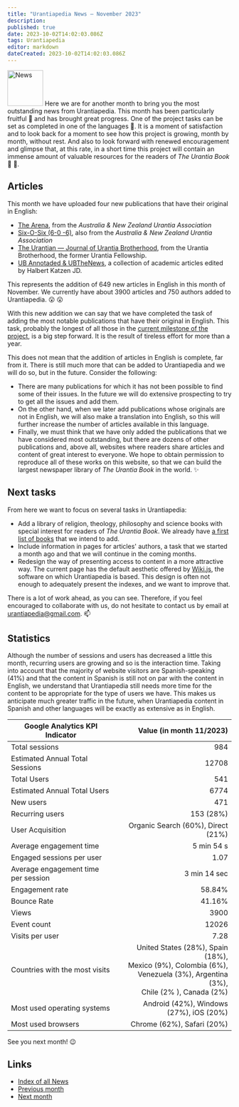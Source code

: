 ```yaml
---
title: "Urantiapedia News — November 2023" 
description: 
published: true 
date: 2023-10-02T14:02:03.086Z 
tags: Urantiapedia 
editor: markdown 
dateCreated: 2023-10-02T14:02:03.086Z 
---
```


<img src="/_assets/svg/icon-news.svg" alt="News" style="width: 80px;"> Here we are for another month to bring you the most outstanding news from Urantiapedia. This month has been particularly fruitful :palm_tree: and has brought great progress. One of the project tasks can be set as completed in one of the languages :muscle:. It is a moment of satisfaction and to look back for a moment to see how this project is growing, month by month, without rest. And also to look forward with renewed encouragement and glimpse that, at this rate, in a short time this project will contain an immense amount of valuable resources for the readers of _The Urantia Book_ :blue_book: :blue_heart:. 

## Articles

This month we have uploaded four new publications that have their original in English: 
- [The Arena](/en/index/articles_arena), from the _Australia & New Zealand Urantia Association_ 
- [Six-O-Six (6-0 -6)](/en/index/articles_606), also from the _Australia & New Zealand Urantia Association_ 
- [The Urantian — Journal of Urantia Brotherhood](/en/index/articles_the_urantian), from the Urantia Brotherhood, the former Urantia Fellowship.
- [UB Annotaded & UBTheNews](/en/index/articles_ubannotated), a collection of academic articles edited by Halbert Katzen JD.

This represents the addition of 649 new articles in English in this month of November. We currently have about 3900 articles and 750 authors added to Urantiapedia. :open_mouth: :open_mouth: 

With this new addition we can say that we have completed the task of adding the most notable publications that have their original in English. This task, probably the longest of all those in the [current milestone of the project](/en/help/phases#milestone-ii-books-articles-study-aids-schemas-and-indexes), is a big step forward. It is the result of tireless effort for more than a year. 

This does not mean that the addition of articles in English is complete, far from it. There is still much more that can be added to Urantiapedia and we will do so, but in the future. Consider the following: 
- There are many publications for which it has not been possible to find some of their issues. In the future we will do extensive prospecting to try to get all the issues and add them.
- On the other hand, when we later add publications whose originals are not in English, we will also make a translation into English, so this will further increase the number of articles available in this language.
- Finally, we must think that we have only added the publications that we have considered most outstanding, but there are dozens of other publications and, above all, websites where readers share articles and content of great interest to everyone. We hope to obtain permission to reproduce all of these works on this website, so that we can build the largest newspaper library of _The Urantia Book_ in the world. :sparkles: 

## Next tasks

From here we want to focus on several tasks in Urantiapedia: 

- Add a library of religion, theology, philosophy and science books with special interest for readers of _The Urantia Book_. We already have [a first list of books](/en/book) that we intend to add. 
- Include information in pages for articles' authors, a task that we started a month ago and that we will continue in the coming months. 
- Redesign the way of presenting access to content in a more attractive way. The current page has the default aesthetic offered by [Wiki.js](https://js.wiki/), the software on which Urantiapedia is based. This design is often not enough to adequately present the indexes, and we want to improve that. 

There is a lot of work ahead, as you can see. Therefore, if you feel encouraged to collaborate with us, do not hesitate to contact us by email at urantiapedia@gmail.com. :mailbox: 

## Statistics

Although the number of sessions and users has decreased a little this month, recurring users are growing and so is the interaction time. Taking into account that the majority of website visitors are Spanish-speaking (41%) and that the content in Spanish is still not on par with the content in English, we understand that Urantiapedia still needs more time for the content to be appropriate for the type of users we have. This makes us anticipate much greater traffic in the future, when Urantiapedia content in Spanish and other languages will be exactly as extensive as in English. 

Google Analytics KPI Indicator | Value (in month 11/2023) 
--- | ---: 
Total sessions | 984 
Estimated Annual Total Sessions | 12708 
Total Users | 541 
Estimated Annual Total Users | 6774 
New users | 471 
Recurring users | 153 (28%) 
User Acquisition | Organic Search (60%), Direct (21%) 
Average engagement time | 5 min 54 s 
Engaged sessions per user | 1.07 
Average engagement time per session | 3 min 14 sec 
Engagement rate | 58.84% 
Bounce Rate | 41.16% 
Views | 3900 
Event count | 12026
Visits per user | 7.28 
Countries with the most visits | United States (28%), Spain (18%), <br>Mexico (9%), Colombia (6%), <br>Venezuela (3%), Argentina (3%), <br>Chile (2% ), Canada (2%) 
Most used operating systems | Android (42%), Windows (27%), iOS (20%) 
Most used browsers | Chrome (62%), Safari (20%) 

See you next month! :wink: 

## Links 

- [Index of all News](/en/news) 
- [Previous month](/en/news/2023/10)
- [Next month](/en/news/2023/12)